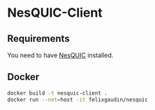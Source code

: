 # NesQUIC-Client

## Requirements

You need to have [NesQUIC](https://github.com/francoismichel/nesquic) installed.

## Docker

```bash
docker build -t nesquic-client .
docker run --net=host -it felixgaudin/nesquic 
```
